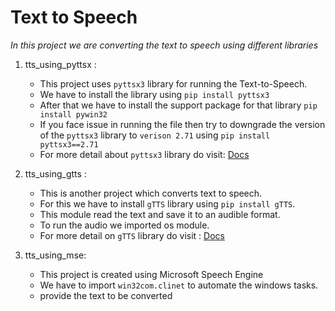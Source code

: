 # Text to Speech

_In this project we are converting the text to speech using different libraries_

1. tts_using_pyttsx :
    * This project uses `pyttsx3` library for running the Text-to-Speech.
    * We have to install the library using `pip install pyttsx3`
    * After that we have to install the support package for that library `pip install pywin32`
    * If you face issue in running the file then try to downgrade the version of the `pyttsx3` library to `verison 2.71` using `pip install pyttsx3==2.71`
    * For more detail about `pyttsx3` library do visit:  [Docs](https://pypi.org/project/pyttsx3/)
   
2. tts_using_gtts :
    * This is another project which converts text to speech.
    * For this we have to install `gTTS` library using `pip install gTTS`.
    * This module read the text and save it to an audible format.
    * To run the audio we imported os module.
    * For more detail on `gTTS` library do visit : [Docs](https://pypi.org/project/gTTS/)
 
3. tts_using_mse:
    * This project is created using Microsoft Speech Engine
    * We have to import `win32com.clinet` to automate the windows tasks.
    * provide the text to be converted